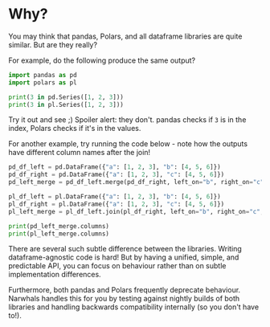 # Why?

You may think that pandas, Polars, and all dataframe libraries are quite similar. But are they really?

For example, do the following produce the same output?

```python
import pandas as pd
import polars as pl

print(3 in pd.Series([1, 2, 3]))
print(3 in pl.Series([1, 2, 3]))
```

Try it out and see ;) Spoiler alert: they don't. pandas checks if `3` is in the index,
Polars checks if it's in the values.

For another example, try running the code below - note how the outputs have different column names after the join!

```python
pd_df_left = pd.DataFrame({"a": [1, 2, 3], "b": [4, 5, 6]})
pd_df_right = pd.DataFrame({"a": [1, 2, 3], "c": [4, 5, 6]})
pd_left_merge = pd_df_left.merge(pd_df_right, left_on="b", right_on="c", how="left")

pl_df_left = pl.DataFrame({"a": [1, 2, 3], "b": [4, 5, 6]})
pl_df_right = pl.DataFrame({"a": [1, 2, 3], "c": [4, 5, 6]})
pl_left_merge = pl_df_left.join(pl_df_right, left_on="b", right_on="c", how="left")

print(pd_left_merge.columns)
print(pl_left_merge.columns)
```

There are several such subtle difference between the libraries. Writing dataframe-agnostic code is hard!
But by having a unified, simple, and predictable API, you can focus on behaviour rather than on subtle
implementation differences.

Furthermore, both pandas and Polars frequently deprecate behaviour. Narwhals handles this for you by
testing against nightly builds of both libraries and handling backwards compatibility internally 
(so you don't have to!).
